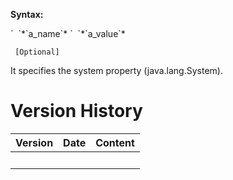**Syntax:**

<system-property>  
`  `<name>*`a_name`*</name>  
`  `<value>*`a_value`*</value>  
</system-property>

` [Optional]`

It specifies the system property (java.lang.System).

# Version History

| Version | Date | Content |
|---------|------|---------|
|         |      |         |
